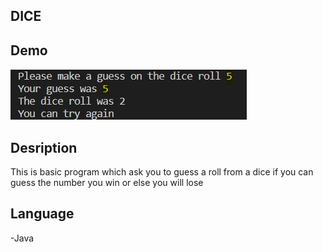 ## DICE

## Demo

![Image!](img/Screenshot.jpg)

## Desription

This is basic program which ask you to guess a roll from a dice if you can guess the number you win or else you will lose

## Language

-Java
